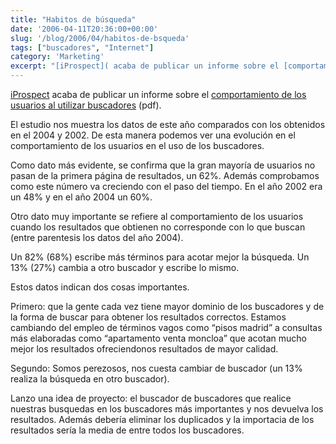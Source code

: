 ```yaml
---
title: "Habitos de búsqueda"
date: '2006-04-11T20:36:00+00:00'
slug: '/blog/2006/04/habitos-de-bsqueda'
tags: ["buscadores", "Internet"]
category: 'Marketing'
excerpt: "[iProspect]( acaba de publicar un informe sobre el [comportamiento de los usuarios al utilizar buscadores]("
---
```

[iProspect](http://www.iprospect.com) acaba de publicar un informe sobre el [comportamiento de los usuarios al utilizar buscadores](http://www.iprospect.com/premiumPDFs/WhitePaper_2006_SearchEngineUserBehavior.pdf) (pdf).

El estudio nos muestra los datos de este año comparados con los obtenidos en el 2004 y 2002. De esta manera podemos ver una evolución en el comportamiento de los usuarios en el uso de los buscadores.

Como dato más evidente, se confirma que la gran mayoría de usuarios no pasan de la primera página de resultados, un 62%. Además comprobamos como este número va creciendo con el paso del tiempo. En el año 2002 era un 48% y en el año 2004 un 60%.

Otro dato muy importante se refiere al comportamiento de los usuarios cuando los resultados que obtienen no corresponde con lo que buscan (entre parentesis los datos del año 2004).

Un 82% (68%) escribe más términos para acotar mejor la búsqueda. Un 13% (27%) cambia a otro buscador y escribe lo mismo.

Estos datos indican dos cosas importantes.

Primero: que la gente cada vez tiene mayor dominio de los buscadores y de la forma de buscar para obtener los resultados correctos. Estamos cambiando del empleo de términos vagos como “pisos madrid” a consultas más elaboradas como “apartamento venta moncloa” que acotan mucho mejor los resultados ofreciendonos resultados de mayor calidad.

Segundo: Somos perezosos, nos cuesta cambiar de buscador (un 13% realiza la búsqueda en otro buscador).

Lanzo una idea de proyecto: el buscador de buscadores que realice nuestras busquedas en los buscadores más importantes y nos devuelva los resultados. Además debería eliminar los duplicados y la importacia de los resultados sería la media de entre todos los buscadores.

